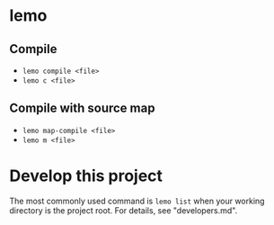 lemo
====

Compile
-------

- `lemo compile <file>`
- `lemo c <file>`

Compile with source map
-----------------------

- `lemo map-compile <file>`
- `lemo m <file>`

Develop this project
====================

The most commonly used command is `lemo list` when your working directory is the project root. For details, see "developers.md".
